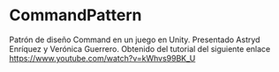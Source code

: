 # CommandPattern
 Patrón de diseño Command en un juego en Unity. 
 Presentado Astryd Enríquez y Verónica Guerrero.
 Obtenido del tutorial del siguiente enlace 
 https://www.youtube.com/watch?v=kWhvs99BK_U 
